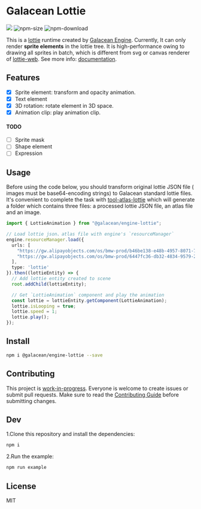 # Galacean Lottie

<a href="https://www.npmjs.com/package/@galacean/engine-lottie"><img src="https://img.shields.io/npm/v/@galacean/engine"/></a>
![npm-size](https://img.shields.io/bundlephobia/minzip/@galacean/engine-lottie)
![npm-download](https://img.shields.io/npm/dm/@galacean/engine-lottie)

This is a [lottie](https://airbnb.design/lottie/) runtime created by [Galacean Engine](https://github.com/galacean/engine). Currently, It can only render **sprite elements** in the lottie tree. It is high-performance owing to drawing all sprites in batch, which is different from svg or canvas renderer of [lottie-web](https://github.com/airbnb/lottie-web). See more info: [documentation](hhttps://galacean.antgroup.com/#/docs/latest/cn/lottie).

## Features
- [x] Sprite element: transform and opacity animation.
- [x] Text element
- [x] 3D rotation: rotate element in 3D space.
- [x] Animation clip: play animation clip.

#### TODO
- [ ] Sprite mask
- [ ] Shape element
- [ ] Expression

## Usage

Before using the code below, you should transform original lottie JSON file ( images must be base64-encoding strings) to Galacean standard lottie files. It's convenient to complete the task with [tool-atlas-lottie](https://www.npmjs.com/package/@galacean/tool-atlas-lottie) which will generate a folder which contains three files: a processed lottie JSON file, an atlas file and an image.

```typescript
import { LottieAnimation } from "@galacean/engine-lottie";

// Load lottie json、atlas file with engine's `resourceManager`
engine.resourceManager.load({
  urls: [
    "https://gw.alipayobjects.com/os/bmw-prod/b46be138-e48b-4957-8071-7229661aba53.json",
    "https://gw.alipayobjects.com/os/bmw-prod/6447fc36-db32-4834-9579-24fe33534f55.atlas"
  ],
  type: 'lottie'
}).then((lottieEntity) => {
  // Add lottie entity created to scene 
  root.addChild(lottieEntity);

  // Get `LottieAnimation` component and play the animation
  const lottie = lottieEntity.getComponent(LottieAnimation);
  lottie.isLooping = true;
  lottie.speed = 1;
  lottie.play();
});
```
## Install

```bash
npm i @galacean/engine-lottie --save
```

## Contributing
This project is [work-in-progress](https://github.com/orgs/galacean/projects/1). Everyone is welcome to create issues or submit pull requests. Make sure to read the [Contributing Guide](https://github.com/galacean/engine/blob/main/.github/HOW_TO_CONTRIBUTE.md) before submitting changes.

## Dev

1.Clone this repository and install the dependencies:

```bash
npm i
```

2.Run the example:

```bash
npm run example
```
## License

MIT
